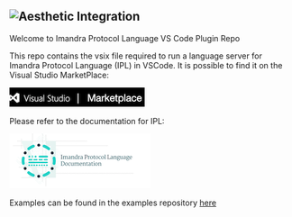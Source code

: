 
![Aesthetic Integration](https://storage.googleapis.com/imandra-assets/images/github/vs_code_plug_head.svg)
---
Welcome to Imandra Protocol Language VS Code Plugin Repo

This repo contains the vsix file required to run a language server for Imandra Protocol Language (IPL) in VSCode. It is possible to find it on the Visual Studio MarketPlace:

[![](vsmp.png)](https://marketplace.visualstudio.com/items?itemName=aestheticintegration.ipl-vscode)

Please refer to the documentation for IPL:

[![](ipldoc.png)](https://docs.imandra.ai/ipl/)

Examples can be found in the examples repository [here](https://github.com/AestheticIntegration/ipl-examples)
